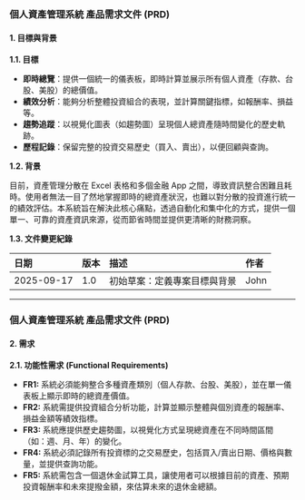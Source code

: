 ### **個人資產管理系統 產品需求文件 (PRD)**

#### **1. 目標與背景**

**1.1. 目標**

*   **即時總覽**：提供一個統一的儀表板，即時計算並展示所有個人資產（存款、台股、美股）的總價值。
*   **績效分析**：能夠分析整體投資組合的表現，並計算關鍵指標，如報酬率、損益等。
*   **趨勢追蹤**：以視覺化圖表（如趨勢圖）呈現個人總資產隨時間變化的歷史軌跡。
*   **歷程記錄**：保留完整的投資交易歷史（買入、賣出），以便回顧與查詢。

**1.2. 背景**

目前，資產管理分散在 Excel 表格和多個金融 App 之間，導致資訊整合困難且耗時。使用者無法一目了然地掌握即時的總資產狀況，也難以對分散的投資進行統一的績效評估。本系統旨在解決此核心痛點，透過自動化和集中化的方式，提供一個單一、可靠的資產資訊來源，從而節省時間並提供更清晰的財務洞察。

**1.3. 文件變更紀錄**

| 日期 | 版本 | 描述 | 作者 |
| :--- | :--- | :--- | :--- |
| 2025-09-17 | 1.0 | 初始草案：定義專案目標與背景 | John |

---
### **個人資產管理系統 產品需求文件 (PRD)**

#### **2. 需求**

**2.1. 功能性需求 (Functional Requirements)**

*   **FR1:** 系統必須能夠整合多種資產類別（個人存款、台股、美股），並在單一儀表板上顯示即時的總資產價值。
*   **FR2:** 系統需提供投資組合分析功能，計算並顯示整體與個別資產的報酬率、損益金額等績效指標。
*   **FR3:** 系統應提供歷史趨勢圖，以視覺化方式呈現總資產在不同時間區間（如：週、月、年）的變化。
*   **FR4:** 系統必須記錄所有投資標的之交易歷史，包括買入/賣出日期、價格與數量，並提供查詢功能。
*   **FR5:** 系統需包含一個退休金試算工具，讓使用者可以根據目前的資產、預期投資報酬率和未來提撥金額，來估算未來的退休金總額。